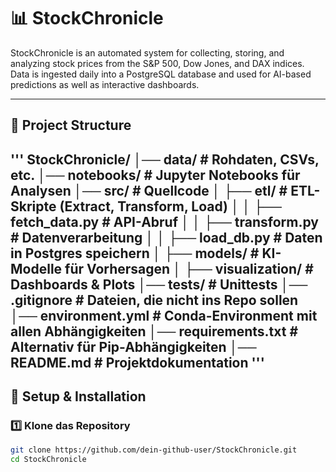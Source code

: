 # 📊 StockChronicle

StockChronicle is an automated system for collecting, storing, and analyzing stock prices from the S&P 500, Dow Jones, and DAX indices.
Data is ingested daily into a PostgreSQL database and used for AI-based predictions as well as interactive dashboards.

---

## 📁 Project Structure
'''
StockChronicle/
│── data/ # Rohdaten, CSVs, etc.
│── notebooks/ # Jupyter Notebooks für Analysen
│── src/ # Quellcode
│ ├── etl/ # ETL-Skripte (Extract, Transform, Load)
│ │ ├── fetch_data.py # API-Abruf
│ │ ├── transform.py # Datenverarbeitung
│ │ ├── load_db.py # Daten in Postgres speichern
│ ├── models/ # KI-Modelle für Vorhersagen
│ ├── visualization/ # Dashboards & Plots
│── tests/ # Unittests
│── .gitignore # Dateien, die nicht ins Repo sollen
│── environment.yml # Conda-Environment mit allen Abhängigkeiten
│── requirements.txt # Alternativ für Pip-Abhängigkeiten
│── README.md # Projektdokumentation
'''
---

## 🚀 Setup & Installation  

### **1️⃣ Klone das Repository**  
```bash
git clone https://github.com/dein-github-user/StockChronicle.git
cd StockChronicle
